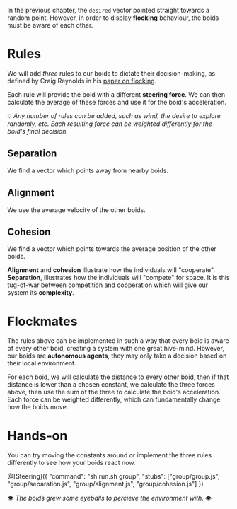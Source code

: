 In the previous chapter, the `desired` vector pointed straight towards a random point. However, in order to display **flocking** behaviour, the boids must be aware of each other.

# Rules

We will add *three* rules to our boids to dictate their decision-making, as defined by Craig Reynolds in his [paper on flocking](http://www.red3d.com/cwr/boids/).

Each rule will provide the boid with a different **steering force**. We can then calculate the average of these forces and use it for the boid's acceleration.

💡 _Any number of rules can be added, such as wind, the desire to explore randomly, etc. Each resulting force can be weighted differently for the boid's final decision._


## Separation

We find a vector which points away from nearby boids.

## Alignment

We use the average velocity of the other boids.

## Cohesion

We find a vector which points towards the average position of the other boids.

**Alignment** and **cohesion** illustrate how the individuals will "cooperate". **Separation**, illustrates how the individuals will "compete" for space. It is this tug-of-war between competition and cooperation which will give our system its **complexity**.

# Flockmates

The rules above can be implemented in such a way that every boid is aware of every other boid, creating a system with one great hive-mind. However, our boids are **autonomous agents**, they may only take a decision based on their local environment.

For each boid, we will calculate the distance to every other boid, then if that distance is lower than a chosen constant, we calculate the three forces above, then use the sum of the three to calculate the boid's acceleration. Each force can be weighted differently, which can fundamentally change how the boids move.

# Hands-on
You can try moving the constants around or implement the three rules differently to see how your boids react now.

@[Steering]({
	"command": "sh run.sh group",
	"stubs": ["group/group.js", "group/separation.js", "group/alignment.js", "group/cohesion.js"]
})

👁 _The boids grew some eyeballs to percieve the environment with._ 👁



